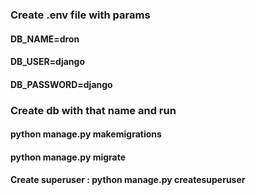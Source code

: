 ### Create .env file with params

#### DB_NAME=dron

#### DB_USER=django

#### DB_PASSWORD=django

### Create db with that name and run 
 
#### python manage.py makemigrations
####  python manage.py migrate
####  Create superuser : python manage.py createsuperuser 
